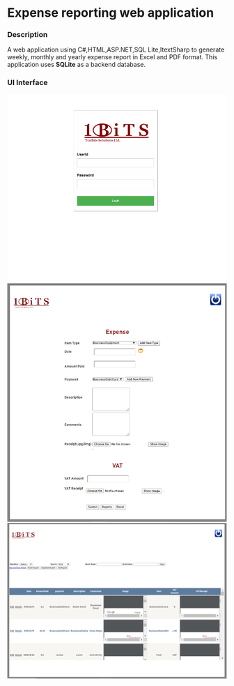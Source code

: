﻿# Expense reporting web application

### Description
A web application using C#,HTML,ASP.NET,SQL Lite,ItextSharp to generate weekly, monthly and yearly expense report in Excel and PDF format.
This application uses **SQLite** as a backend database.

### UI Interface
![](https://github.com/preeti123singh/SQLLiteExpenses/blob/master/Login.PNG)
![](https://github.com/preeti123singh/SQLLiteExpenses/blob/master/ExpenseForm.PNG)
![](https://github.com/preeti123singh/SQLLiteExpenses/blob/master/Report.PNG)
